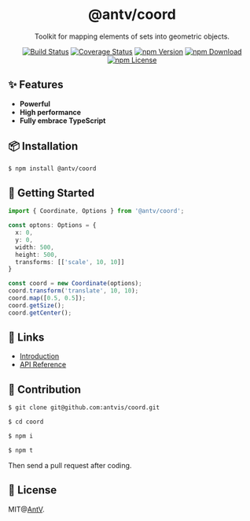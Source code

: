<h1 align="center">
<b>@antv/coord</b>
</h1>

<div align="center">

Toolkit for mapping elements of sets into geometric objects.

[![Build Status](https://github.com/antvis/coord/workflows/build/badge.svg?branch=master)](https://github.com/antvis/scale/actions)
[![Coverage Status](https://img.shields.io/coveralls/github/antvis/coord/master.svg)](https://coveralls.io/github/antvis/scale?branch=master)
[![npm Version](https://img.shields.io/npm/v/@antv/coord.svg)](https://www.npmjs.com/package/@antv/scale)
[![npm Download](https://img.shields.io/npm/dm/@antv/coord.svg)](https://www.npmjs.com/package/@antv/scale)
[![npm License](https://img.shields.io/npm/l/@antv/coord.svg)](https://www.npmjs.com/package/@antv/scale)

</div>

## ✨ Features

- **Powerful**
- **High performance**
- **Fully embrace TypeScript**

## 📦 Installation

```bash
$ npm install @antv/coord
```

## 🔨 Getting Started

```ts
import { Coordinate, Options } from '@antv/coord';

const optons: Options = {
  x: 0,
  y: 0,
  width: 500,
  height: 500,
  transforms: [['scale', 10, 10]]
}

const coord = new Coordinate(options);
coord.transform('translate', 10, 10);
coord.map([0.5, 0.5]);
coord.getSize();
coord.getCenter();
```

## 📎 Links

- [Introduction](https://observablehq.com/@pearmini/antv-coord)
- [API Reference](./docs/api/readme.md)

## 📮 Contribution

```bash
$ git clone git@github.com:antvis/coord.git

$ cd coord

$ npm i

$ npm t
```

Then send a pull request after coding.

## 📄 License

MIT@[AntV](https://github.com/antvis).
